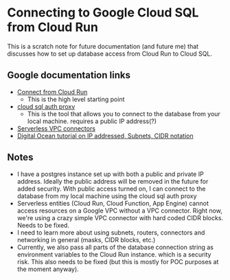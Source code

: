 # Connecting to Google Cloud SQL from Cloud Run

This is a scratch note for future documentation (and future me) that discusses how to set up database 
access from Cloud Run to Cloud SQL.

## Google documentation links
- [Connect from Cloud Run](https://cloud.google.com/sql/docs/postgres/connect-run#private-ip)
    - This is the high level starting point
- [cloud sql auth proxy](https://cloud.google.com/sql/docs/postgres/connect-auth-proxy)
    - This is the tool that allows you to connect to the database from your local machine. requires a public IP address(?) 
- [Serverless VPC connectors](https://cloud.google.com/run/docs/configuring/connecting-vpc#terraform_1)
- [Digital Ocean tutorial on IP addressed, Subnets, CIDR notation](https://www.digitalocean.com/community/tutorials/understanding-ip-addresses-subnets-and-cidr-notation-for-networking)


## Notes
- I have a postgres instance set up with both a public and private IP address. Ideally the public address will be removed
in the future for added security. With public access turned on, I can connect to the database from my local machine
using the cloud sql auth proxy 
- Serverless entities (Cloud Run, Cloud Function, App Engine) cannot access resources on a Google VPC without a VPC connector.
Right now, we're using a crazy simple VPC connector with hard coded CIDR blocks. Needs to be fixed.
- I need to learn more about using subnets, routers, connectors and networking in general (masks, CIDR blocks, etc.)
- Currently, we also pass all parts of the database connection string as environment variables to the Cloud Run instance.
which is a security risk. This also needs to be fixed (but this is mostly for POC purposes at the moment anyway).